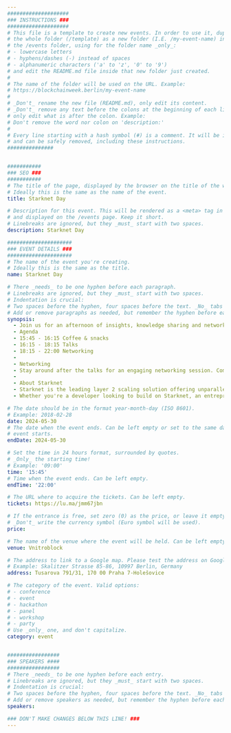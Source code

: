 ```yaml
---
####################
### INSTRUCTIONS ###
####################
# This file is a template to create new events. In order to use it, duplicate
# the whole folder (/template) as a new folder (I.E. /my-event-name) inside of
# the /events folder, using for the folder name _only_:
# - lowercase letters
# - hyphens/dashes (-) instead of spaces
# - alphanumeric characters ('a' to 'z', '0' to '9')
# and edit the README.md file inside that new folder just created.
#
# The name of the folder will be used on the URL. Example:
# https://blockchainweek.berlin/my-event-name
#
# _Don't_ rename the new file (README.md), only edit its content.
# _Don't_ remove any text before the colons at the beginning of each line,
# only edit what is after the colon. Example:
# Don't remove the word nor colon on 'description:'
#
# Every line starting with a hash symbol (#) is a comment. It will be ignored
# and can be safely removed, including these instructions.
###############


###########
### SEO ###
###########
# The title of the page, displayed by the browser on the title of the window.
# Ideally this is the same as the name of the event.
title: Starknet Day

# Description for this event. This will be rendered as a <meta> tag in the HTML,
# and displayed on the /events page. Keep it short.
# Linebreaks are ignored, but they _must_ start with two spaces.
description: Starknet Day

#####################
### EVENT DETAILS ###
#####################
# The name of the event you're creating.
# Ideally this is the same as the title.
name: Starknet Day

# There _needs_ to be one hyphen before each paragraph.
# Linebreaks are ignored, but they _must_ start with two spaces.
# Indentation is crucial:
# Two spaces before the hyphen, four spaces before the text. _No_ tabs allowed.
# Add or remove paragraphs as needed, but remember the hyphen before each entry.
synopsis:
  - Join us for an afternoon of insights, knowledge sharing and networking centered around Starknet. This event brings together developers, community members and enthusiasts to explore the bright future of scaling Ethereum.
  - Agenda
  - ​15:45 - 16:15 Coffee & snacks
  - ​16:15 - 18:15 Talks
  - ​18:15 - 22:00 Networking
  - 
  - Networking
  - Stay around after the talks for an engaging networking session. Complimentary food and drinks are included.
  - 
  - About Starknet
  - Starknet is the leading layer 2 scaling solution offering unparalleled computation power, cheap transactions while still maintaining the security and integrity of Ethereum.
  - Whether you're a developer looking to build on Starknet, an entrepreneur seeking new opportunities, or simply curious about the future of blockchain technology, this event is not to be missed.

# The date should be in the format year-month-day (ISO 8601).
# Example: 2018-02-28
date: 2024-05-30
# The date when the event ends. Can be left empty or set to the same day the
# event starts.
endDate: 2024-05-30

# Set the time in 24 hours format, surrounded by quotes.
# _Only_ the starting time!
# Example: '09:00'
time: '15:45'
# Time when the event ends. Can be left empty.
endTime: '22:00'

# The URL where to acquire the tickets. Can be left empty.
tickets: https://lu.ma/jmm67jbn

# If the entrance is free, set zero (0) as the price, or leave it empty.
# _Don't_ write the currency symbol (Euro symbol will be used).
price:

# The name of the venue where the event will be held. Can be left empty.
venue: Vnitroblock 

# The address to link to a Google map. Please test the address on Google Maps.
# Example: Skalitzer Strasse 85-86, 10997 Berlin, Germany
address: Tusarova 791/31, 170 00 Praha 7-Holešovice

# The category of the event. Valid options:
# - conference
# - event
# - hackathon
# - panel
# - workshop
# - party
# Use _only_ one, and don't capitalize.
category: event


#################
### SPEAKERS ####
#################
# There _needs_ to be one hyphen before each entry.
# Linebreaks are ignored, but they _must_ start with two spaces.
# Indentation is crucial:
# Two spaces before the hyphen, four spaces before the text. _No_ tabs allowed.
# Add or remove speakers as needed, but remember the hyphen before each entry.
speakers:

### DON'T MAKE CHANGES BELOW THIS LINE! ###
---
```


<!-- ### DON'T MAKE CHANGES BELOW THIS LINE! ### -->

<Event-Content/>
